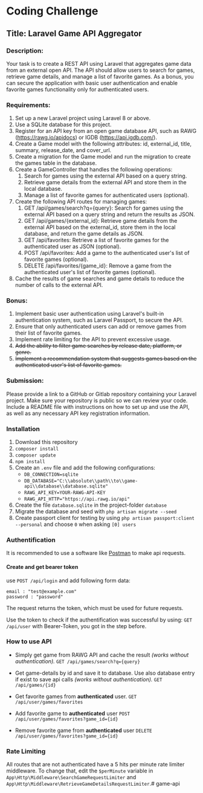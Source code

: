 

# Coding Challenge

## Title: Laravel Game API Aggregator

### Description:

Your task is to create a REST API using Laravel that aggregates game data from an external open API. The API should allow users to search for games, retrieve game details, and manage a list of favorite games. As a bonus, you can secure the application with basic user authentication and enable favorite games functionality only for authenticated users.

### Requirements:

1. Set up a new Laravel project using Laravel 8 or above.
2. Use a SQLite database for this project.
3. Register for an API key from an open game database API, such as RAWG (https://rawg.io/apidocs) or IGDB (https://api.igdb.com/).
4. Create a Game model with the following attributes: id, external_id, title, summary, release_date, and cover_url.
5. Create a migration for the Game model and run the migration to create the games table in the database.
6. Create a GameController that handles the following operations:
    1. Search for games using the external API based on a query string.
    2. Retrieve game details from the external API and store them in the local database.
    3. Manage a list of favorite games for authenticated users (optional).
7. Create the following API routes for managing games:
    1. GET /api/games/search?q={query}: Search for games using the external API based on a query string and return the results as JSON.
    2. GET /api/games/{external_id}: Retrieve game details from the external API based on the external_id, store them in the local database, and return the game details as JSON.
    3. GET /api/favorites: Retrieve a list of favorite games for the authenticated user as JSON (optional).
    4. POST /api/favorites: Add a game to the authenticated user's list of favorite games (optional).
    5. DELETE /api/favorites/{game_id}: Remove a game from the authenticated user's list of favorite games (optional).
8. Cache the results of game searches and game details to reduce the number of calls to the external API.

### Bonus:

1. Implement basic user authentication using Laravel's built-in authentication system, such as Laravel Passport, to secure the API.
2. Ensure that only authenticated users can add or remove games from their list of favorite games.
3. Implement rate limiting for the API to prevent excessive usage.
4. ~~Add the ability to filter game searches by release date, platform, or genre.~~
5. ~~Implement a recommendation system that suggests games based on the authenticated user's list of favorite games.~~

### Submission:

Please provide a link to a GitHub or Gitlab repository containing your Laravel project. Make sure your repository is public so we can review your code. Include a README file with instructions on how to set up and use the API, as well as any necessary API key registration information.

### Installation

1. Download this repository
2. `composer install`
3. `composer update`
4. `npm install`
5. Create an `.env` file and add the following configurations:
	- `DB_CONNECTION=sqlite`
	- `DB_DATABASE="C:\\absolute\\path\\to\\game-api\\database\\database.sqlite"`
	- `RAWG_API_KEY=YOUR-RAWG-API-KEY`
	- `RAWG_API_HTTP="https://api.rawg.io/api"`
6. Create the file `database.sqlite` in the project-folder `database`
7. Migrate the database and seed with `php artisan migrate --seed` 
8. Create passport client for testing by using `php artisan passport:client --personal` and choose `0` when asking `[0] users`

### Authentification
It is recommended to use a software like [Postman](https://www.postman.com/) to make api requests.

####  Create and get bearer token
use `POST /api/login` and add following form data:
```
email : "test@example.com"
password : "password"
```
The request returns the token, which must be used for future requests.

Use the token to check if the authentification was successful by using:
`GET /api/user` with Bearer-Token, you got in the step before.

### How to use API

- Simply get game from RAWG API and cache the result *(works without authentication).* 
`GET /api/games/search?q={query}`

- Get game-details by id and save it to database. Use also database entry if exist to save api calls *(works without authentication).*
`GET /api/games/{id}`

- Get favorite games from **authenticated** user.
`GET /api/user/games/favorites`

- Add favorite game to **authenticated** user
`POST /api/user/games/favorites?game_id={id}`

- Remove favorite game from **authenticated** user
`DELETE /api/user/games/favorites?game_id={id}`

### Rate Limiting
All routes that are not authenticated have a 5 hits per minute rate limiter middleware. To change that, edit the `$perMinute` variable in `App\Http\Middleware\SearchGameRequestLimiter` and `App\Http\Middleware\RetrieveGameDetailsRequestLimiter`.#   g a m e - a p i 
 
 